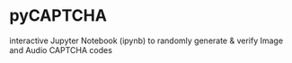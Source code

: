 # pyCAPTCHA
interactive Jupyter Notebook (ipynb) to randomly generate &amp; verify Image and Audio CAPTCHA codes
